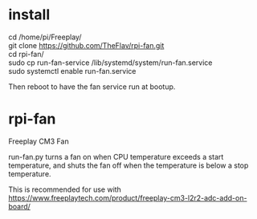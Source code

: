 # install  
cd /home/pi/Freeplay/  
git clone https://github.com/TheFlav/rpi-fan.git  
cd rpi-fan/  
sudo cp run-fan-service /lib/systemd/system/run-fan.service  
sudo systemctl enable run-fan.service  

Then reboot to have the fan service run at bootup.

# rpi-fan
Freeplay CM3 Fan

run-fan.py turns a fan on when CPU temperature exceeds a start temperature, and shuts the fan off when the temperature is below a stop temperature.

This is recommended for use with https://www.freeplaytech.com/product/freeplay-cm3-l2r2-adc-add-on-board/
